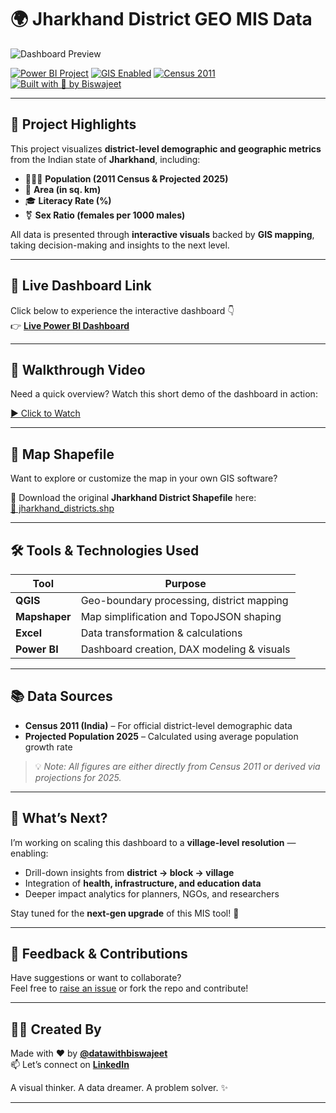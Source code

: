 # 🌍 Jharkhand District GEO MIS Data

![Dashboard Preview](https://github.com/datawithbiswajeet/Jharkhand_District_GIS_MIS-Dashboard/blob/main/dashboard.png)

[![Power BI Project](https://img.shields.io/badge/Power%20BI-Data%20Dashboard-yellow?style=for-the-badge&logo=powerbi&logoColor=white)](https://app.powerbi.com/view?r=eyJrIjoiNjI1NDFjZWEtZmI2Zi00NTg1LTgwNDQtYzNkMTI1YzY3YWQyIiwidCI6IjEyYjI4YjhiLTVkOTItNDQ2ZC1iZWJhLTg1MGIxMTllNzk1YyJ9&pageName=3959586a7e8608d515e6)
[![GIS Enabled](https://img.shields.io/badge/GIS-Enabled-brightgreen?style=for-the-badge&logo=qgis&logoColor=white)](https://qgis.org/)
[![Census 2011](https://img.shields.io/badge/Data-Census%202011-blue?style=for-the-badge)](https://censusindia.gov.in/)
[![Built with 💛 by Biswajeet](https://img.shields.io/badge/Built%20with-%F0%9F%92%9B%20by%20Biswajeet-orange?style=for-the-badge)](https://github.com/datawithbiswajeet)

---

## 📌 Project Highlights

This project visualizes **district-level demographic and geographic metrics** from the Indian state of **Jharkhand**, including:

- 👨‍👩‍👧 **Population (2011 Census & Projected 2025)**
- 📏 **Area (in sq. km)**
- 🎓 **Literacy Rate (%)**
- ⚧️ **Sex Ratio (females per 1000 males)**

All data is presented through **interactive visuals** backed by **GIS mapping**, taking decision-making and insights to the next level.

---

## 🚀 Live Dashboard Link  
Click below to experience the interactive dashboard 👇  
👉 [**Live Power BI Dashboard**](https://app.powerbi.com/view?r=eyJrIjoiNjI1NDFjZWEtZmI2Zi00NTg1LTgwNDQtYzNkMTI1YzY3YWQyIiwidCI6IjEyYjI4YjhiLTVkOTItNDQ2ZC1iZWJhLTg1MGIxMTllNzk1YyJ9&pageName=3959586a7e8608d515e6)

---

## 🎥 Walkthrough Video

Need a quick overview? Watch this short demo of the dashboard in action:

[▶️ Click to Watch](https://github.com/datawithbiswajeet/Jharkhand_District_GIS_MIS-Dashboard/blob/main/Jharkhand%20District%20Geo%20MIS%20Data.mp4)

---

## 🧩 Map Shapefile

Want to explore or customize the map in your own GIS software?

📁 Download the original **Jharkhand District Shapefile** here:  
[📍 jharkhand_districts.shp](https://github.com/datawithbiswajeet/Jharkhand_District_GIS_MIS-Dashboard/blob/main/jharkhand_districts.shp)

---

## 🛠️ Tools & Technologies Used

| Tool        | Purpose                                   |
|-------------|-------------------------------------------|
| **QGIS**    | Geo-boundary processing, district mapping |
| **Mapshaper** | Map simplification and TopoJSON shaping |
| **Excel**   | Data transformation & calculations        |
| **Power BI**| Dashboard creation, DAX modeling & visuals|

---

## 📚 Data Sources

- **Census 2011 (India)** – For official district-level demographic data  
- **Projected Population 2025** – Calculated using average population growth rate

> 💡 *Note: All figures are either directly from Census 2011 or derived via projections for 2025.*

---

## 🔮 What’s Next?

I’m working on scaling this dashboard to a **village-level resolution** — enabling:
- Drill-down insights from **district → block → village**
- Integration of **health, infrastructure, and education data**
- Deeper impact analytics for planners, NGOs, and researchers

Stay tuned for the **next-gen upgrade** of this MIS tool! 🚀

---

## 💬 Feedback & Contributions

Have suggestions or want to collaborate?  
Feel free to [raise an issue](https://github.com/datawithbiswajeet/Jharkhand_District_GIS_MIS-Dashboard/issues) or fork the repo and contribute!

---

## 👨‍💻 Created By

Made with ❤️ by [**@datawithbiswajeet**](https://github.com/datawithbiswajeet)  
📫 Let’s connect on [**LinkedIn**](https://www.linkedin.com/in/datawithbiswajeet/)  

A visual thinker. A data dreamer. A problem solver. ✨

---
